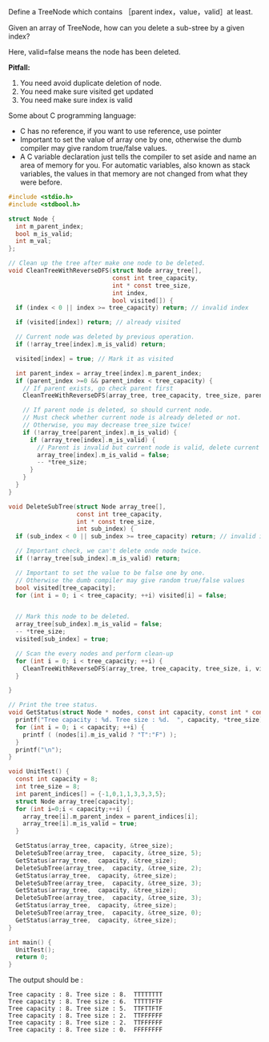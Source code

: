 Define a TreeNode which contains ［parent index，value，valid］at least.

Given an array of TreeNode, how can you delete a sub-stree by a given index?

Here, valid=false means the node has been deleted.

__Pitfall:__

1. You need avoid duplicate deletion of node.
2. You need make sure visited get updated
3. You need make sure index is valid


Some about C programming language:

* C has no reference, if you want to use reference, use pointer
* Important to set the value of array one by one, otherwise the dumb compiler may give random true/false values.
* A C variable declaration just tells the compiler to set aside and name an area of memory for you. For automatic variables, also known as stack variables, the values in that memory are not changed from what they were before.

```c
#include <stdio.h>
#include <stdbool.h>

struct Node {
  int m_parent_index;
  bool m_is_valid;
  int m_val;
};

// Clean up the tree after make one node to be deleted.
void CleanTreeWithReverseDFS(struct Node array_tree[],
                             const int tree_capacity,
                             int * const tree_size,
                             int index,
                             bool visited[]) {
  if (index < 0 || index >= tree_capacity) return; // invalid index

  if (visited[index]) return; // already visited

  // Current node was deleted by previous operation.
  if (!array_tree[index].m_is_valid) return;

  visited[index] = true; // Mark it as visited

  int parent_index = array_tree[index].m_parent_index;
  if (parent_index >=0 && parent_index < tree_capacity) {
    // If parent exists, go check parent first
    CleanTreeWithReverseDFS(array_tree, tree_capacity, tree_size, parent_index, visited);

    // If parent node is deleted, so should current node.
    // Must check whether current node is already deleted or not.
    // Otherwise, you may decrease tree_size twice!
    if (!array_tree[parent_index].m_is_valid) {
      if (array_tree[index].m_is_valid) {
        // Parent is invalid but current node is valid, delete current node
        array_tree[index].m_is_valid = false;
        -- *tree_size;
      }
    }
  }
}

void DeleteSubTree(struct Node array_tree[],
                   const int tree_capacity,
                   int * const tree_size,
                   int sub_index) {
  if (sub_index < 0 || sub_index >= tree_capacity) return; // invalid index

  // Important check, we can't delete onde node twice.
  if (!array_tree[sub_index].m_is_valid) return;

  // Important to set the value to be false one by one.
  // Otherwise the dumb compiler may give random true/false values
  bool visited[tree_capacity]; 
  for (int i = 0; i < tree_capacity; ++i) visited[i] = false;


  // Mark this node to be deleted.
  array_tree[sub_index].m_is_valid = false;
  -- *tree_size;
  visited[sub_index] = true;

  // Scan the every nodes and perform clean-up
  for (int i = 0; i < tree_capacity; ++i) {
    CleanTreeWithReverseDFS(array_tree, tree_capacity, tree_size, i, visited);
  }

}

// Print the tree status.
void GetStatus(struct Node * nodes, const int capacity, const int * const tree_size) {
  printf("Tree capacity : %d. Tree size : %d.  ", capacity, *tree_size);
  for (int i = 0; i < capacity; ++i) {
    printf ( (nodes[i].m_is_valid ? "T":"F") );
  }
  printf("\n");
}

void UnitTest() {
  const int capacity = 8;
  int tree_size = 8;
  int parent_indices[] = {-1,0,1,1,3,3,3,5};
  struct Node array_tree[capacity];
  for (int i=0;i < capacity;++i) {
    array_tree[i].m_parent_index = parent_indices[i];
    array_tree[i].m_is_valid = true;
  }

  GetStatus(array_tree, capacity, &tree_size);
  DeleteSubTree(array_tree,  capacity, &tree_size, 5);
  GetStatus(array_tree,  capacity, &tree_size);
  DeleteSubTree(array_tree,  capacity, &tree_size, 2);
  GetStatus(array_tree,  capacity, &tree_size);
  DeleteSubTree(array_tree,  capacity, &tree_size, 3);
  GetStatus(array_tree,  capacity, &tree_size);
  DeleteSubTree(array_tree,  capacity, &tree_size, 3);
  GetStatus(array_tree,  capacity, &tree_size);
  DeleteSubTree(array_tree,  capacity, &tree_size, 0);
  GetStatus(array_tree,  capacity, &tree_size);
}

int main() {
  UnitTest();
  return 0;
}
```

The output should be :

```
Tree capacity : 8. Tree size : 8.  TTTTTTTT
Tree capacity : 8. Tree size : 6.  TTTTTFTF
Tree capacity : 8. Tree size : 5.  TTFTTFTF
Tree capacity : 8. Tree size : 2.  TTFFFFFF
Tree capacity : 8. Tree size : 2.  TTFFFFFF
Tree capacity : 8. Tree size : 0.  FFFFFFFF
```
